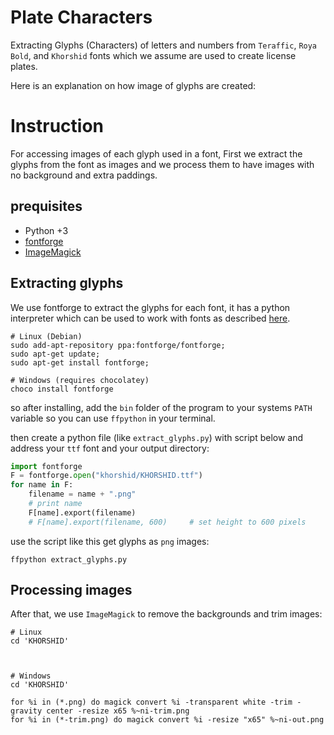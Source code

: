 # Plate Characters

Extracting Glyphs (Characters) of letters and numbers from `Teraffic`, `Roya Bold`, and `Khorshid` fonts which we assume are used to create license plates.

Here is an explanation on how image of glyphs are created:

# Instruction

For accessing images of each glyph used in a font, First we extract the glyphs from the font as images and we process them to have images with no background and extra paddings.

## prequisites

- Python +3
- [fontforge](https://github.com/fontforge/fontforge)
- [ImageMagick](https://github.com/ImageMagick/ImageMagick)

## Extracting glyphs

We use fontforge to extract the glyphs for each font, it has a python interpreter which can be used to work with fonts as described [here](http://fontforge.github.io/en-US/documentation/scripting/python/#Glyph).

```shell
# Linux (Debian)
sudo add-apt-repository ppa:fontforge/fontforge;
sudo apt-get update;
sudo apt-get install fontforge;

# Windows (requires chocolatey)
choco install fontforge
```

so after installing, add the `bin` folder of the program to your systems `PATH` variable so you can use `ffpython` in your terminal.

then create a python file (like `extract_glyphs.py`) with script below and address your `ttf` font and your output directory:

```python
import fontforge
F = fontforge.open("khorshid/KHORSHID.ttf")
for name in F:
    filename = name + ".png"
    # print name
    F[name].export(filename)
    # F[name].export(filename, 600)     # set height to 600 pixels
```

use the script like this get glyphs as `png` images:

```shell
ffpython extract_glyphs.py
```


## Processing images

After that, we use `ImageMagick` to remove the backgrounds and trim images:

```shell
# Linux
cd 'KHORSHID'



# Windows
cd 'KHORSHID'

for %i in (*.png) do magick convert %i -transparent white -trim -gravity center -resize x65 %~ni-trim.png
for %i in (*-trim.png) do magick convert %i -resize "x65" %~ni-out.png
```